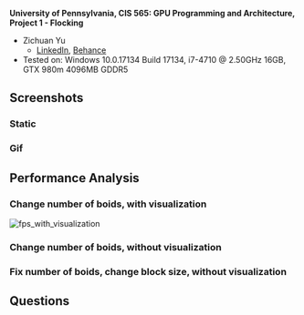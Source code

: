 **University of Pennsylvania, CIS 565: GPU Programming and Architecture,
Project 1 - Flocking**

* Zichuan Yu
  * [LinkedIn](https://www.linkedin.com/in/zichuan-yu/), [Behance](https://www.behance.net/zainyu717ebcc)
* Tested on: Windows 10.0.17134 Build 17134, i7-4710 @ 2.50GHz 16GB, GTX 980m 4096MB GDDR5

## Screenshots

### Static

### Gif

## Performance Analysis

### Change number of boids, with visualization

![fps_with_visualization]("images/FPS%20with%20visualization.png")

### Change number of boids, without visualization

### Fix number of boids, change block size, without visualization

## Questions



